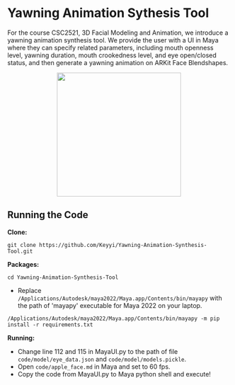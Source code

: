 # Yawning Animation Sythesis Tool 

For the course CSC2521, 3D Facial Modeling and Animation, we introduce a yawning animation synthesis tool. 
We provide the user with a UI in Maya where they can specify related parameters, including mouth openness level, yawning duration,
mouth crookedness level, and eye open/closed status, and then generate a yawning animation on ARKit Face Blendshapes.
<p align="center">
<img src="https://github.com/Keyyi/Yawning-Animation-Synthesis-Tool/assets/55814020/cbf9a0c5-fe1d-47e4-ba57-d92ca8152e93" width="280" position='middle' />
<p/>

## Running the Code

**Clone:**
```
git clone https://github.com/Keyyi/Yawning-Animation-Synthesis-Tool.git
```

**Packages:**

```
cd Yawning-Animation-Synthesis-Tool
```
* Replace ```/Applications/Autodesk/maya2022/Maya.app/Contents/bin/mayapy``` with the path of 'mayapy' executable for Maya 2022 on your laptop.
```
/Applications/Autodesk/maya2022/Maya.app/Contents/bin/mayapy -m pip install -r requirements.txt
```

**Running:**

* Change line 112 and 115 in MayaUI.py to the path of file ```code/model/eye_data.json``` and ```code/model/models.pickle```.
* Open ```code/apple_face.md``` in Maya and set to 60 fps.
* Copy the code from MayaUI.py to Maya python shell and execute!

